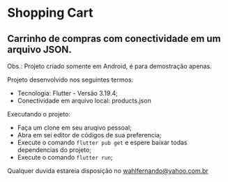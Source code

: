 # Shopping Cart

## Carrinho de compras com conectividade em um arquivo JSON.

Obs.: Projeto criado somente em Android, é para demostração apenas.

Projeto desenvolvido nos seguintes termos:
 * Tecnologia: Flutter - Versão 3.19.4;
 * Conectividade em arquivo local: products.json

Executando o projeto:
 * Faça um clone em seu aruqivo pessoal;
 * Abra em sei editor de códigos de sua preferencia;
 * Execute o comando `flutter pub get` e espere baixar todas dependencias do projeto;
 * Execute o comando `flutter run`;

 Qualquer duvida estareia disposição no wahlfernando@yahoo.com.br
